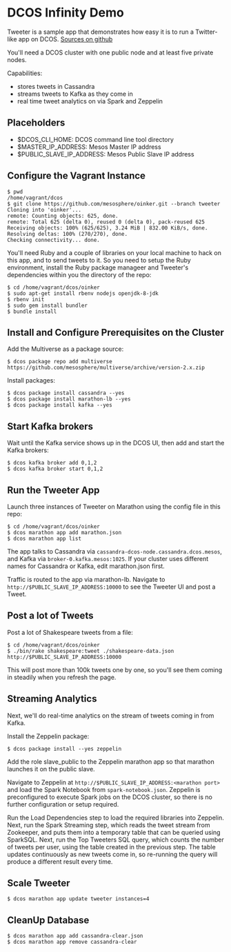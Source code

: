 # DCOS Infinity Demo

Tweeter is a sample app that demonstrates how easy it is to run a Twitter-like app on DCOS.
[Sources on github](https://github.com/mesosphere/oinker/tree/tweeter)

You'll need a DCOS cluster with one public node and at least five private nodes.

Capabilities:

- stores tweets in Cassandra
- streams tweets to Kafka as they come in
- real time tweet analytics on via Spark and Zeppelin

## Placeholders
- $DCOS_CLI_HOME: DCOS command line tool directory
- $MASTER_IP_ADDRESS: Mesos Master IP address
- $PUBLIC_SLAVE_IP_ADDRESS: Mesos Public Slave IP address

## Configure the Vagrant Instance

```
$ pwd
/home/vagrant/dcos
$ git clone https://github.com/mesosphere/oinker.git --branch tweeter
Cloning into 'oinker'...
remote: Counting objects: 625, done.
remote: Total 625 (delta 0), reused 0 (delta 0), pack-reused 625
Receiving objects: 100% (625/625), 3.24 MiB | 832.00 KiB/s, done.
Resolving deltas: 100% (270/270), done.
Checking connectivity... done.
```

You'll need Ruby and a couple of libraries on your local machine to hack on this app, and to send tweets to it. So you need to setup the Ruby environment, install the Ruby package manageer and Tweeter's dependencies within you the directory of the repo:

```
$ cd /home/vagrant/dcos/oinker
$ sudo apt-get install rbenv nodejs openjdk-8-jdk
$ rbenv init
$ sudo gem install bundler
$ bundle install
```

## Install and Configure Prerequisites on the Cluster

Add the Multiverse as a package source:
```
$ dcos package repo add multiverse https://github.com/mesosphere/multiverse/archive/version-2.x.zip
```

Install packages:

```
$ dcos package install cassandra --yes
$ dcos package install marathon-lb --yes
$ dcos package install kafka --yes
```

## Start Kafka brokers

Wait until the Kafka service shows up in the DCOS UI, then add and start the Kafka brokers:

```
$ dcos kafka broker add 0,1,2
$ dcos kafka broker start 0,1,2
```

## Run the Tweeter App

Launch three instances of Tweeter on Marathon using the config file in this repo:

```
$ cd /home/vagrant/dcos/oinker
$ dcos marathon app add marathon.json
$ dcos marathon app list
```

The app talks to Cassandra via `cassandra-dcos-node.cassandra.dcos.mesos`, and Kafka via `broker-0.kafka.mesos:1025`. If your cluster uses different names for Cassandra or Kafka, edit marathon.json first.

Traffic is routed to the app via marathon-lb. Navigate to `http://$PUBLIC_SLAVE_IP_ADDRESS:10000` to see the Tweeter UI and post a Tweet.

## Post a lot of Tweets

Post a lot of Shakespeare tweets from a file:

```
$ cd /home/vagrant/dcos/oinker
$ ./bin/rake shakespeare:tweet ./shakespeare-data.json http://$PUBLIC_SLAVE_IP_ADDRESS:10000
```

This will post more than 100k tweets one by one, so you'll see them coming in steadily when you refresh the page.

## Streaming Analytics

Next, we'll do real-time analytics on the stream of tweets coming in from Kafka.

Install the Zeppelin package:

```
$ dcos package install --yes zeppelin
```

Add the role slave_public to the Zeppelin marathon app so that marathon launches it on the public slave.

Navigate to Zeppelin at `http://$PUBLIC_SLAVE_IP_ADDRESS:<marathon port>` and load the Spark Notebook from `spark-notebook.json`. Zeppelin is preconfigured to execute Spark jobs on the DCOS cluster, so there is no further configuration or setup required.

Run the Load Dependencies step to load the required libraries into Zeppelin. Next, run the Spark Streaming step, which reads the tweet stream from Zookeeper, and puts them into a temporary table that can be queried using SparkSQL. Next, run the Top Tweeters SQL query, which counts the number of tweets per user, using the table created in the previous step. The table updates continuously as new tweets come in, so re-running the query will produce a different result every time.

## Scale Tweeter

```
$ dcos marathon app update tweeter instances=4
```

## CleanUp Database

```
$ dcos marathon app add cassandra-clear.json
$ dcos marathon app remove cassandra-clear
```

